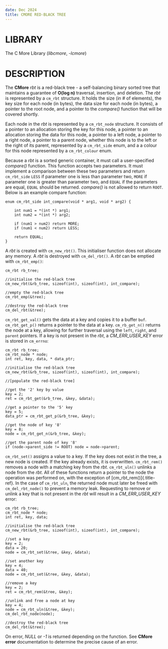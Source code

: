 ```yaml
---
date: Dec 2024
title: CMORE RED-BLACK TREE
---
```


# LIBRARY

The C More Library (*libcmore*, *-lcmore*)

# DESCRIPTION

The **CMore** *rbt* is a red-black tree - a self-balancing binary sorted
tree that maintains a guarantee of **O(log n)** traversal, insertion,
and deletion. The *rbt* is represented by a `cm_rbt` structure. It holds
the size (in \# of elements), the key size for each node (in bytes), the
data size for each node (in bytes), a pointer to the root node, and a
pointer to the *compare()* function that will be covered shortly.

Each node in the *rbt* is represented by a `cm_rbt_node` structure. It
consists of a pointer to an allocation storing the key for this node, a
pointer to an allocation storing the data for this node, a pointer to a
left node, a pointer to a right node, a pointer to a parent node,
whether this node is to the left or the right of its parent, represented
by a `cm_rbt_side` enum, and a a colour for this node represented by a
`cm_rbt_colour` enum.

Because a *rbt* is a sorted generic container, it must call a
user-specified *compare()* function. This function accepts two
parameters. It must implement a comparison between these two parameters
and return `cm_rbt_side` `LESS` if parameter one is less than parameter
two, `MORE` if parameter one is greater than parameter two, and `EQUAL`
if the parameters are equal, `EQUAL` should be returned. *compare()* is
not allowed to return `ROOT`. Below is an example compare function:

    enum cm_rbt_side int_compare(void * arg1, void * arg2) {

        int num1 = *(int *) arg1;
        int num2 = *(int *) arg2;

        if (num1 > num2) return MORE;
        if (num1 < num2) return LESS;

        return EQUAL;
    }

A *rbt* is created with `cm_new_rbt()`. This initialiser function does
not allocate any memory. A *rbt* is destroyed with `cm_del_rbt()`. A
*rbt* can be emptied with `cm_rbt_emp()`:

    cm_rbt rb_tree;

    //initialise the red-black tree
    cm_new_rbt(&rb_tree, sizeof(int), sizeof(int), int_compare);

    //empty the red-black tree
    cm_rbt_emp(&tree);

    //destroy the red-black tree
    cm_del_rbt(&tree);

`cm_rbt_get_val()` gets the data at a key and copies it to a buffer
`buf`. `cm_rbt_get_p()` returns a pointer to the data at a key.
`cm_rb_get_n()` returns the node at a key, allowing for further
traversal using the `left`, `right`, and `parent` pointers. If a key is
not present in the *rbt*, a *CM_ERR_USER_KEY* error is stored in
`cm_errno`:

    cm_rbt rb_tree;
    cm_rbt_node * node;
    int ret, key, data, * data_ptr;

    //initialise the red-black tree
    cm_new_rbt(&rb_tree, sizeof(int), sizeof(int), int_compare);

    //[populate the red-black tree]

    //get the '2' key by value
    key = 2;
    ret = cm_rbt_get(&rb_tree, &key, &data);

    //get a pointer to the '5' key
    key = 5;
    data_ptr = cm_rbt_get_p(&rb_tree, &key);

    //get the node of key '8'
    key = 8;
    node = cm_rbt_get_n(&rb_tree, &key);

    //get the parent node of key '8'
    if (node->parent_side != ROOT) node = node->parent;

`cm_rbt_set()` assigns a value to a key. If the key does not exist in
the tree, a new node is created. If the key already exists, it is
overwritten. `cm_rbt_rem()` removes a node with a matching key from the
*rbt*. `cm_rbt_uln()` unlinks a node from the *rbt*. All of these
functions return a pointer to the node the operation was performed on,
with the exception of [cm_rbt_rem()]{.title-ref}. In the case of
`cm_rbt_uln`, the returned node must later be freed with
`cm_del_rbt_node()` to prevent a memory leak. Requesting to remove or
unlink a key that is not present in the *rbt* will result in a
*CM_ERR_USER_KEY* error:

    cm_rbt rb_tree;
    cm_rbt_node * node;
    int ret, key, data;

    //initialise the red-black tree
    cm_new_rbt(&rb_tree, sizeof(int), sizeof(int), int_compare);

    //set a key
    key = 2;
    data = 20;
    node = cm_rbt_set(&tree, &key, &data);

    //set another key
    key = 4;
    data = 40;
    node = cm_rbt_set(&tree, &key, &data);

    //remove a key
    key = 2;
    ret = cm_rbt_rem(&tree, &key);

    //unlink and free a node at key
    key = 4;
    node = cm_rbt_uln(&tree, &key);
    cm_del_rbt_node(node);

    //destroy the red-black tree
    cm_del_rbt(&tree);

On error, *NULL* or *-1* is returned depending on the function. See
**CMore** **error** documentation to determine the precise cause of an
error.
